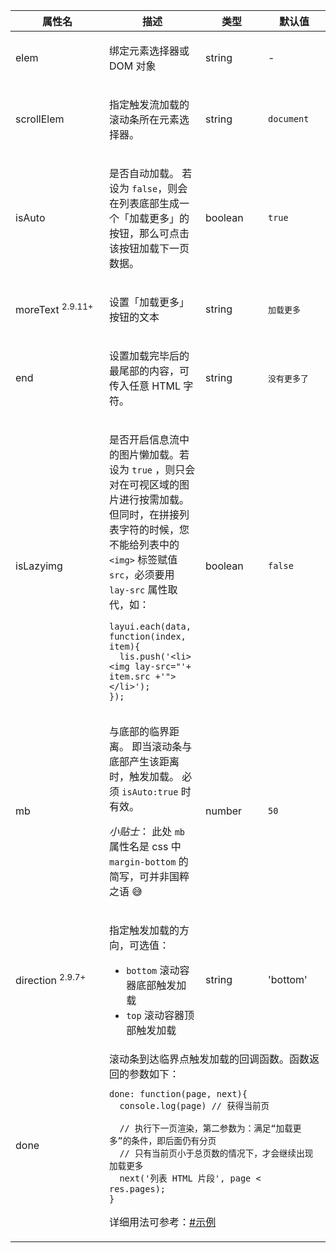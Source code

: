 <table class="layui-table">
  <colgroup>
    <col width="150">
    <col>
    <col width="100">
    <col width="100">
  </colgroup>
  <thead>
    <tr>
      <th>属性名</th>
      <th>描述</th>
      <th>类型</th>
      <th>默认值</th>
    </tr> 
  </thead>
  <tbody>
    <tr>
<td>elem</td>
<td>
  
绑定元素选择器或 DOM 对象

</td>
<td>string</td>
<td>-</td>
    </tr>
    <tr>
<td>scrollElem</td>
<td>
  
指定触发流加载的滚动条所在元素选择器。

</td>
<td>string</td>
<td>

`document`

</td>
    </tr>
    <tr>
<td>isAuto</td>
<td>
  
是否自动加载。 若设为 `false`，则会在列表底部生成一个「加载更多」的按钮，那么可点击该按钮加载下一页数据。

</td>
<td>boolean</td>
<td>

`true`

</td>
    </tr>
    <tr>
<td>moreText <sup>2.9.11+</sup></td>
<td>

设置「加载更多」按钮的文本

</td>
<td>string</td>
<td>

<code style="font-size: 13px;">加载更多</code>

</td>
    </tr>
    <tr>
<td>end</td>
<td>
  
设置加载完毕后的最尾部的内容，可传入任意 HTML 字符。

</td>
<td>string</td>
<td>

<code style="font-size: 13px;">没有更多了</code>

</td>
    </tr>
    <tr>
<td>isLazyimg</td>
<td>
  
是否开启信息流中的图片懒加载。若设为 `true` ，则只会对在可视区域的图片进行按需加载。但同时，在拼接列表字符的时候，您不能给列表中的 `<img>` 标签赋值 `src`，必须要用 `lay-src` 属性取代，如：

```    
layui.each(data, function(index, item){
  lis.push('<li><img lay-src="'+ item.src +'"></li>');
});  
``` 

</td>
<td>boolean</td>
<td>

`false`

</td>
    </tr>
    <tr>
<td>mb</td>
<td>
  
与底部的临界距离。 即当滚动条与底部产生该距离时，触发加载。 必须 `isAuto:true` 时有效。

*小贴士*： 此处 `mb` 属性名是 css 中 `margin-bottom` 的简写，可并非国粹之语 😅

</td>
<td>number</td>
<td>

`50`

</td>
    </tr>
    <tr>
<td>direction <sup>2.9.7+</sup></td>
<td>
  
指定触发加载的方向，可选值：
- `bottom` 滚动容器底部触发加载
- `top` 滚动容器顶部触发加载

</td>
<td>string</td>
<td>'bottom'</td>
    </tr>
    <tr>
<td>done</td>
<td colspan="3">

<div id="options.done" lay-pid="options" class="ws-anchor">  
滚动条到达临界点触发加载的回调函数。函数返回的参数如下：
</div>

```
done: function(page, next){
  console.log(page) // 获得当前页
  
  // 执行下一页渲染，第二参数为：满足“加载更多”的条件，即后面仍有分页
  // 只有当前页小于总页数的情况下，才会继续出现加载更多
  next('列表 HTML 片段', page < res.pages); 
}
```

详细用法可参考：[#示例](#examples)

</td>
    </tr>
  </tbody>
</table>
